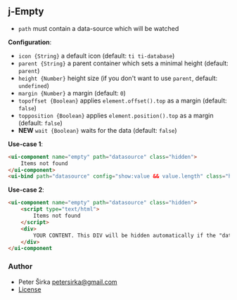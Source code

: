 ## j-Empty

- `path` must contain a data-source which will be watched

__Configuration__:

- `icon {String}` a default icon (default: `ti ti-database`)
- `parent {String}` a parent container which sets a minimal height (default: `parent`)
- `height {Number}` height size (if you don't want to use `parent`, default: `undefined`)
- `margin {Number}` a margin (default: `0`)
- `topoffset {Boolean}` applies `element.offset().top` as a margin (default: `false`)
- `topposition {Boolean}` applies `element.position().top` as a margin (default: `false`)
- __NEW__ `wait {Boolean}` waits for the data (default: `false`)

__Use-case 1__:

```html
<ui-component name="empty" path="datasource" class="hidden">
	Items not found
</ui-component>
<ui-bind path="datasource" config="show:value && value.length" class="hidden"></ui-bind>
```

__Use-case 2__:

```html
<ui-component name="empty" path="datasource" class="hidden">
	<script type="text/html">
		Items not found
	</script>
	<div>
		YOUR CONTENT. This DIV will be hidden automatically if the "datasource" is empty.
	</div>
</ui-component
```

### Author

- Peter Širka <petersirka@gmail.com>
- [License](https://www.totaljs.com/license/)